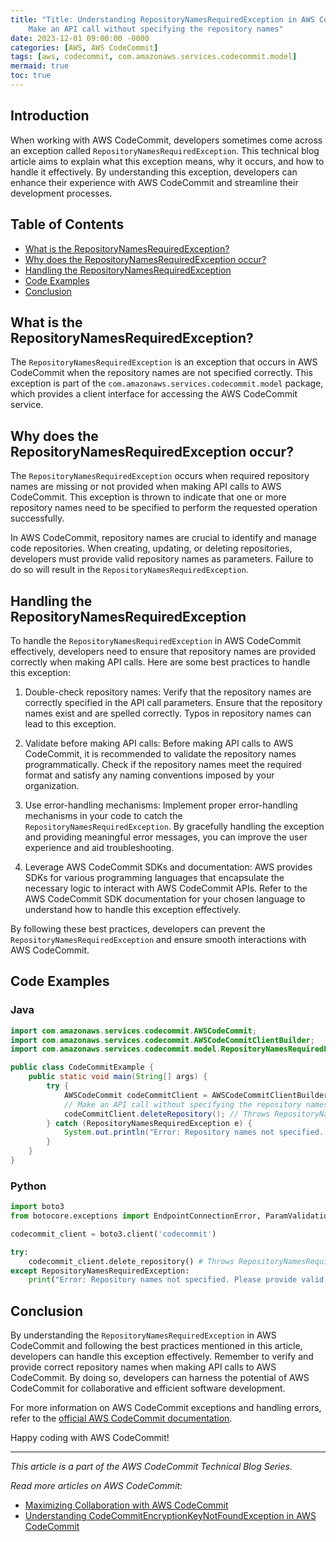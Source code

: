 ```yaml
---
title: "Title: Understanding RepositoryNamesRequiredException in AWS CodeCommit
    Make an API call without specifying the repository names"
date: 2023-12-01 09:00:00 -0000
categories: [AWS, AWS CodeCommit]
tags: [aws, codecommit, com.amazonaws.services.codecommit.model]
mermaid: true
toc: true
---
```



## Introduction

When working with AWS CodeCommit, developers sometimes come across an exception called `RepositoryNamesRequiredException`. This technical blog article aims to explain what this exception means, why it occurs, and how to handle it effectively. By understanding this exception, developers can enhance their experience with AWS CodeCommit and streamline their development processes.

## Table of Contents

- [What is the RepositoryNamesRequiredException?](#what-is-the-repositorynamesrequiredexception)
- [Why does the RepositoryNamesRequiredException occur?](#why-does-the-repositorynamesrequiredexception-occur)
- [Handling the RepositoryNamesRequiredException](#handling-the-repositorynamesrequiredexception)
- [Code Examples](#code-examples)
- [Conclusion](#conclusion)

## What is the RepositoryNamesRequiredException?

The `RepositoryNamesRequiredException` is an exception that occurs in AWS CodeCommit when the repository names are not specified correctly. This exception is part of the `com.amazonaws.services.codecommit.model` package, which provides a client interface for accessing the AWS CodeCommit service.

## Why does the RepositoryNamesRequiredException occur?

The `RepositoryNamesRequiredException` occurs when required repository names are missing or not provided when making API calls to AWS CodeCommit. This exception is thrown to indicate that one or more repository names need to be specified to perform the requested operation successfully.

In AWS CodeCommit, repository names are crucial to identify and manage code repositories. When creating, updating, or deleting repositories, developers must provide valid repository names as parameters. Failure to do so will result in the `RepositoryNamesRequiredException`.

## Handling the RepositoryNamesRequiredException

To handle the `RepositoryNamesRequiredException` in AWS CodeCommit effectively, developers need to ensure that repository names are provided correctly when making API calls. Here are some best practices to handle this exception:

1. Double-check repository names: Verify that the repository names are correctly specified in the API call parameters. Ensure that the repository names exist and are spelled correctly. Typos in repository names can lead to this exception.

2. Validate before making API calls: Before making API calls to AWS CodeCommit, it is recommended to validate the repository names programmatically. Check if the repository names meet the required format and satisfy any naming conventions imposed by your organization.

3. Use error-handling mechanisms: Implement proper error-handling mechanisms in your code to catch the `RepositoryNamesRequiredException`. By gracefully handling the exception and providing meaningful error messages, you can improve the user experience and aid troubleshooting.

4. Leverage AWS CodeCommit SDKs and documentation: AWS provides SDKs for various programming languages that encapsulate the necessary logic to interact with AWS CodeCommit APIs. Refer to the AWS CodeCommit SDK documentation for your chosen language to understand how to handle this exception effectively.

By following these best practices, developers can prevent the `RepositoryNamesRequiredException` and ensure smooth interactions with AWS CodeCommit.

## Code Examples

### Java

```java
import com.amazonaws.services.codecommit.AWSCodeCommit;
import com.amazonaws.services.codecommit.AWSCodeCommitClientBuilder;
import com.amazonaws.services.codecommit.model.RepositoryNamesRequiredException;

public class CodeCommitExample {
    public static void main(String[] args) {
        try {
            AWSCodeCommit codeCommitClient = AWSCodeCommitClientBuilder.standard().build();
            // Make an API call without specifying the repository names
            codeCommitClient.deleteRepository(); // Throws RepositoryNamesRequiredException
        } catch (RepositoryNamesRequiredException e) {
            System.out.println("Error: Repository names not specified. Please provide valid repository names.");
        }
    }
}
```

### Python

```python
import boto3
from botocore.exceptions import EndpointConnectionError, ParamValidationError, RepositoryNamesRequiredException

codecommit_client = boto3.client('codecommit')

try:
    codecommit_client.delete_repository() # Throws RepositoryNamesRequiredException
except RepositoryNamesRequiredException:
    print("Error: Repository names not specified. Please provide valid repository names.")
```

## Conclusion

By understanding the `RepositoryNamesRequiredException` in AWS CodeCommit and following the best practices mentioned in this article, developers can handle this exception effectively. Remember to verify and provide correct repository names when making API calls to AWS CodeCommit. By doing so, developers can harness the potential of AWS CodeCommit for collaborative and efficient software development.

For more information on AWS CodeCommit exceptions and handling errors, refer to the [official AWS CodeCommit documentation](https://docs.aws.amazon.com/codecommit/latest/APIReference/errors-rest.html).

Happy coding with AWS CodeCommit!

---

*This article is a part of the AWS CodeCommit Technical Blog Series.*

*Read more articles on AWS CodeCommit:*
- [Maximizing Collaboration with AWS CodeCommit](https://www.example.com/maximizing-collaboration-aws-codecommit)
- [Understanding CodeCommitEncryptionKeyNotFoundException in AWS CodeCommit](https://www.example.com/codecommit-encryption-key-not-found-exception)